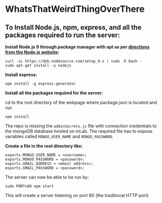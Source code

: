 # WhatsThatWeirdThingOverThere

## To Install Node.js, npm, express, and all the packages required to run the server:

__Install Node.js 9 through package manager with apt as per [directions from the Node.js website](https://nodejs.org/en/download/package-manager/):__
```
curl -sL https://deb.nodesource.com/setup_9.x | sudo -E bash -
sudo apt-get install -y nodejs
```

__Install express:__ 
```
npm install -g express-generator
```

__Install all the packages required for the server:__

cd to the root directory of the webpage where package.json is located and run
```
npm install
```

The repo is missing the `adminSecrets.js` file with connection credentials to the mongoDB database hosted on mLab. The required file has to expose variables called `MONGO_USER_NAME` and `MONGO_PASSWORD`. 

__Create a file in the root directory like:__
```
exports.MONGO_USER_NAME = <username>;
exports.MONGO_PASSWORD = <password>;
exports.GMAIL_ADDRESS = <email address>;
exports.GMAIL_PASSWORD = <password>;
```

The server can now be able to be run by:
```
sudo PORT=80 npm start
```
This will create a server listening on port 80 (the traditional HTTP port) 
